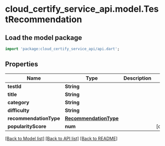 # cloud_certify_service_api.model.TestRecommendation

## Load the model package
```dart
import 'package:cloud_certify_service_api/api.dart';
```

## Properties
Name | Type | Description | Notes
------------ | ------------- | ------------- | -------------
**testId** | **String** |  | 
**title** | **String** |  | 
**category** | **String** |  | 
**difficulty** | **String** |  | 
**recommendationType** | [**RecommendationType**](RecommendationType.md) |  | 
**popularityScore** | **num** |  | [optional] 

[[Back to Model list]](../README.md#documentation-for-models) [[Back to API list]](../README.md#documentation-for-api-endpoints) [[Back to README]](../README.md)


